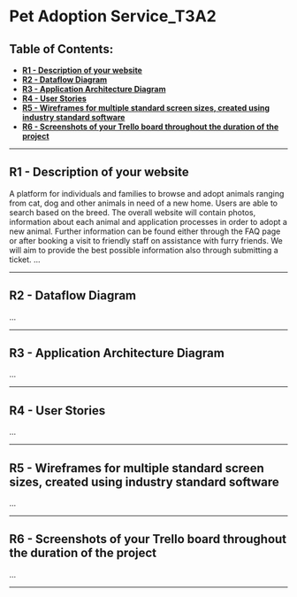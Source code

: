 # **Pet Adoption Service_T3A2** <!-- omit in toc -->
## **Table of Contents:** <!-- omit in toc -->
- [**R1 - Description of your website**](#r1---description-of-your-website)
- [**R2 - Dataflow Diagram**](#r2---dataflow-diagram)
- [**R3 - Application Architecture Diagram**](#r3---application-architecture-diagram)
- [**R4 - User Stories**](#r4---user-stories)
- [**R5 - Wireframes for multiple standard screen sizes, created using industry standard software**](#r5---wireframes-for-multiple-standard-screen-sizes-created-using-industry-standard-software)
- [**R6 - Screenshots of your Trello board throughout the duration of the project**](#r6---screenshots-of-your-trello-board-throughout-the-duration-of-the-project)

---

## **R1 - Description of your website**
A platform for individuals and families to browse and adopt animals ranging from cat, dog and other animals in need of a new home. Users are able to search based on the breed. The overall website will contain photos, information about each animal and application processes in order to adopt a new animal.
Further information can be found either through the FAQ page or after booking a visit to friendly staff on assistance with furry friends. We will aim to provide the best possible information also through submitting a ticket.
...

---
## **R2 - Dataflow Diagram**


...

---
## **R3 - Application Architecture Diagram**


...

---
## **R4 - User Stories**


...

---
## **R5 - Wireframes for multiple standard screen sizes, created using industry standard software**


...

---
## **R6 - Screenshots of your Trello board throughout the duration of the project**


...

---

